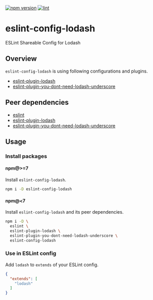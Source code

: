 [![npm version](https://badge.fury.io/js/eslint-config-lodash.svg)](https://badge.fury.io/js/eslint-config-lodash)
[![lint](https://github.com/lodash-community/eslint-config-lodash/actions/workflows/lint.yml/badge.svg)](https://github.com/lodash-community/eslint-config-lodash/actions/workflows/lint.yml)

# eslint-config-lodash

ESLint Shareable Config for Lodash

## Overview

`eslint-config-lodash` is using following configurations and plugins.

- [eslint-plugin-lodash](https://www.npmjs.com/package/eslint-plugin-lodash)
- [eslint-plugin-you-dont-need-lodash-underscore](https://www.npmjs.com/package/eslint-plugin-you-dont-need-lodash-underscore)

## Peer dependencies

- [eslint](https://www.npmjs.com/package/eslint)
- [eslint-plugin-lodash](https://www.npmjs.com/package/eslint-plugin-lodash)
- [eslint-plugin-you-dont-need-lodash-underscore](https://www.npmjs.com/package/eslint-plugin-you-dont-need-lodash-underscore)

## Usage

### Install packages

#### npm@>=7

Install `eslint-config-lodash`.

```sh
npm i -D eslint-config-lodash
```

#### npm@<7

Install `eslint-config-lodash` and its peer dependencies.

```sh
npm i -D \
  eslint \
  eslint-plugin-lodash \
  eslint-plugin-you-dont-need-lodash-underscore \
  eslint-config-lodash
```

### Use in ESLint config

Add `lodash` to `extends` of your ESLint config.

```json
{
  "extends": [
    "lodash"
  ]
}
```
